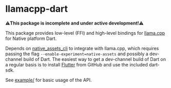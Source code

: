 <!-- 
This README describes the package. If you publish this package to pub.dev,
this README's contents appear on the landing page for your package.

For information about how to write a good package README, see the guide for
[writing package pages](https://dart.dev/guides/libraries/writing-package-pages). 

For general information about developing packages, see the Dart guide for
[creating packages](https://dart.dev/guides/libraries/create-library-packages)
and the Flutter guide for
[developing packages and plugins](https://flutter.dev/developing-packages). 
-->

# llamacpp-dart

**⚠️This package is incomplete and under active development!⚠️**

This package provides low-level (FFI) and high-level bindings for [llama.cpp][]
for Native platform Dart.

Depends on [native_assets_cli][] to integrate with llama.cpp, which requires
passing the flag `--enable-experiment=native-assets` and possibly a dev-channel
build of Dart. The easiest way to get a dev-channel build of Dart on a regular
basis is to install [Flutter][] from GitHub and use the included dart-sdk.

See [example/][] for basic usage of the API.

[Flutter]: https://github.com/flutter/flutter.git
[llama.cpp]: https://github.com/ggerganov/llama.cpp
[native_assets_cli]: https://pub.dev/packages/native_assets_cli
[example/]: https://github.com/crasm/llamacpp-dart/tree/master/example